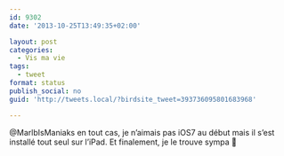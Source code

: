```yaml
---
id: 9302
date: '2013-10-25T13:49:35+02:00'

layout: post
categories:
  - Vis ma vie
tags:
  - tweet
format: status
publish_social: no
guid: 'http://tweets.local/?birdsite_tweet=393736095801683968'

---
```


@MarlbIsManiaks en tout cas, je n’aimais pas iOS7 au début mais il s’est installé tout seul sur l’iPad. Et finalement, je le trouve sympa 🙂